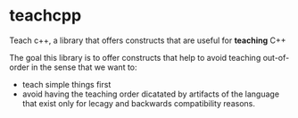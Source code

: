 # teachcpp
Teach c++, a library that offers constructs that are useful for **teaching** C++ 

The goal this library is to offer constructs that help to avoid teaching out-of-order in the sense that we want to:
- teach simple things first
- avoid having the teaching order dicatated by artifacts of the language that exist only for lecagy and backwards compatibility reasons.


